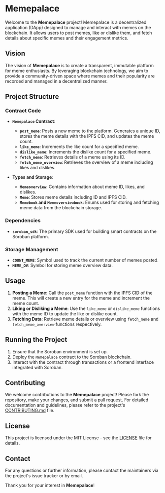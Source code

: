 # Memepalace

Welcome to the **Memepalace** project! Memepalace is a decentralized application (DApp) designed to manage and interact with memes on the blockchain. It allows users to post memes, like or dislike them, and fetch details about specific memes and their engagement metrics.

## Vision

The vision of **Memepalace** is to create a transparent, immutable platform for meme enthusiasts. By leveraging blockchain technology, we aim to provide a community-driven space where memes and their popularity are recorded and managed in a decentralized manner.

## Project Structure

### Contract Code

- **`Memepalace` Contract**:
  - **`post_meme`**: Posts a new meme to the platform. Generates a unique ID, stores the meme details with the IPFS CID, and updates the meme count.
  - **`like_meme`**: Increments the like count for a specified meme.
  - **`dislike_meme`**: Increments the dislike count for a specified meme.
  - **`fetch_meme`**: Retrieves details of a meme using its ID.
  - **`fetch_meme_overview`**: Retrieves the overview of a meme including likes and dislikes.

- **Types and Storage**:
  - **`Memeoverview`**: Contains information about meme ID, likes, and dislikes.
  - **`Meme`**: Stores meme details including ID and IPFS CID.
  - **`Memebook` and `Memeoverviewbook`**: Enums used for storing and fetching meme data from the blockchain storage.

### Dependencies

- **`soroban_sdk`**: The primary SDK used for building smart contracts on the Soroban platform.

### Storage Management

- **`COUNT_MEME`**: Symbol used to track the current number of memes posted.
- **`MEME_OV`**: Symbol for storing meme overview data.

## Usage

1. **Posting a Meme**: Call the `post_meme` function with the IPFS CID of the meme. This will create a new entry for the meme and increment the meme count.
2. **Liking or Disliking a Meme**: Use the `like_meme` or `dislike_meme` functions with the meme ID to update the like or dislike count.
3. **Fetching Data**: Retrieve meme details or overview using `fetch_meme` and `fetch_meme_overview` functions respectively.

## Running the Project

1. Ensure that the Soroban environment is set up.
2. Deploy the `Memepalace` contract to the Soroban blockchain.
3. Interact with the contract through transactions or a frontend interface integrated with Soroban.

## Contributing

We welcome contributions to the **Memepalace** project! Please fork the repository, make your changes, and submit a pull request. For detailed documentation and guidelines, please refer to the project's [CONTRIBUTING.md](CONTRIBUTING.md) file.

## License

This project is licensed under the MIT License - see the [LICENSE](LICENSE) file for details.

## Contact

For any questions or further information, please contact the maintainers via the project's issue tracker or by email.

Thank you for your interest in **Memepalace**!

